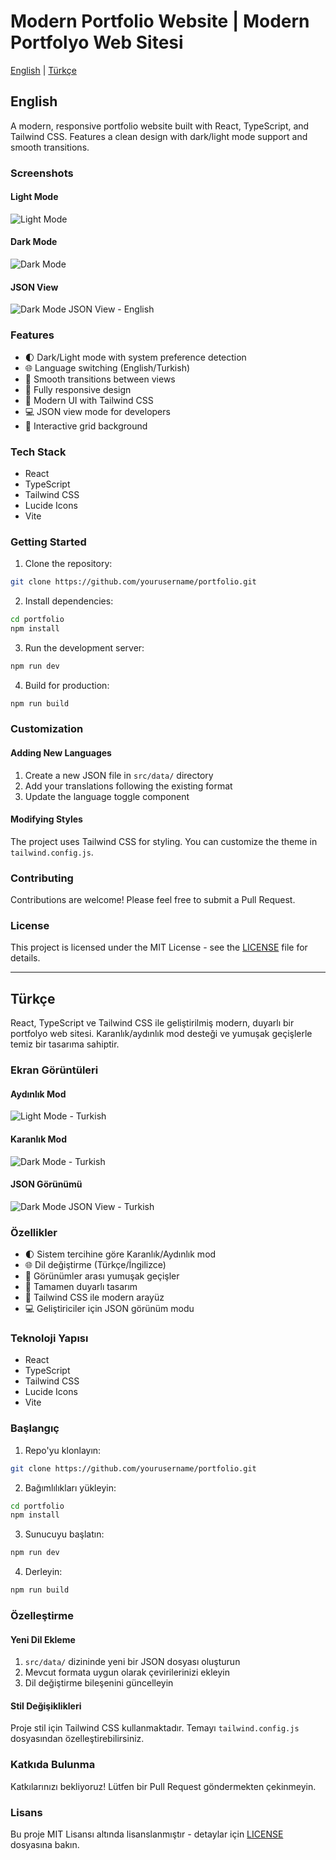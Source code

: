 # Modern Portfolio Website | Modern Portfolyo Web Sitesi

[English](#english) | [Türkçe](#turkish)

<a name="english"></a>
## English

A modern, responsive portfolio website built with React, TypeScript, and Tailwind CSS. Features a clean design with dark/light mode support and smooth transitions.

### Screenshots

#### Light Mode
![Light Mode](src/assets/sc-light-en.png)

#### Dark Mode
![Dark Mode](src/assets/sc-dark-en.png)

#### JSON View
![Dark Mode JSON View - English](src/assets/sc-dark-en-2.png)

### Features

- 🌓 Dark/Light mode with system preference detection
- 🌐 Language switching (English/Turkish)
- 🔄 Smooth transitions between views
- 📱 Fully responsive design
- 🎨 Modern UI with Tailwind CSS
- 💻 JSON view mode for developers
- 🎯 Interactive grid background

### Tech Stack

- React
- TypeScript
- Tailwind CSS
- Lucide Icons
- Vite

### Getting Started

1. Clone the repository:
```bash
git clone https://github.com/yourusername/portfolio.git
```

2. Install dependencies:
```bash
cd portfolio
npm install
```

3. Run the development server:
```bash
npm run dev
```

4. Build for production:
```bash
npm run build
```

### Customization

#### Adding New Languages

1. Create a new JSON file in `src/data/` directory
2. Add your translations following the existing format
3. Update the language toggle component

#### Modifying Styles

The project uses Tailwind CSS for styling. You can customize the theme in `tailwind.config.js`.

### Contributing

Contributions are welcome! Please feel free to submit a Pull Request.

### License

This project is licensed under the MIT License - see the [LICENSE](LICENSE) file for details.

---

<a name="turkish"></a>
## Türkçe

React, TypeScript ve Tailwind CSS ile geliştirilmiş modern, duyarlı bir portfolyo web sitesi. Karanlık/aydınlık mod desteği ve yumuşak geçişlerle temiz bir tasarıma sahiptir.

### Ekran Görüntüleri

#### Aydınlık Mod
![Light Mode - Turkish](src/assets/sc-light-tr.png)

#### Karanlık Mod
![Dark Mode - Turkish](src/assets/sc-dark-tr.png)

#### JSON Görünümü
![Dark Mode JSON View - Turkish](src/assets/sc-dark-tr-2.png)

### Özellikler

- 🌓 Sistem tercihine göre Karanlık/Aydınlık mod
- 🌐 Dil değiştirme (Türkçe/İngilizce)
- 🔄 Görünümler arası yumuşak geçişler
- 📱 Tamamen duyarlı tasarım
- 🎨 Tailwind CSS ile modern arayüz
- 💻 Geliştiriciler için JSON görünüm modu

### Teknoloji Yapısı

- React
- TypeScript
- Tailwind CSS
- Lucide Icons
- Vite

### Başlangıç

1. Repo'yu klonlayın:
```bash
git clone https://github.com/yourusername/portfolio.git
```

2. Bağımlılıkları yükleyin:
```bash
cd portfolio
npm install
```

3. Sunucuyu başlatın:
```bash
npm run dev
```

4. Derleyin:
```bash
npm run build
```

### Özelleştirme

#### Yeni Dil Ekleme

1. `src/data/` dizininde yeni bir JSON dosyası oluşturun
2. Mevcut formata uygun olarak çevirilerinizi ekleyin
3. Dil değiştirme bileşenini güncelleyin

#### Stil Değişiklikleri

Proje stil için Tailwind CSS kullanmaktadır. Temayı `tailwind.config.js` dosyasından özelleştirebilirsiniz.

### Katkıda Bulunma

Katkılarınızı bekliyoruz! Lütfen bir Pull Request göndermekten çekinmeyin.

### Lisans

Bu proje MIT Lisansı altında lisanslanmıştır - detaylar için [LICENSE](LICENSE) dosyasına bakın.

